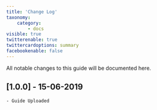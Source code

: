 ```yaml
---
title: 'Change Log'
taxonomy:
    category:
        - docs
visible: true
twitterenable: true
twittercardoptions: summary
facebookenable: false
---
```


All notable changes to this guide will be documented here.


## [1.0.0] - 15-06-2019

```
- Guide Uploaded
```